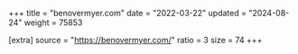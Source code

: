 +++
title = "benovermyer.com"
date = "2022-03-22"
updated = "2024-08-24"
weight = 75853

[extra]
source = "https://benovermyer.com/"
ratio = 3
size = 74
+++
